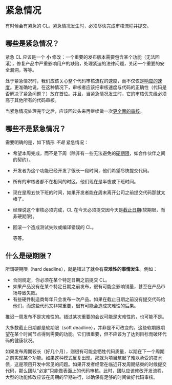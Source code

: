 # 紧急情况

有时候会有紧急的 CL。紧急情况发生时，必须尽快完成审核流程并提交。

## 哪些是紧急情况？ <a id="what"></a>

紧急 CL 应该是一个 **小** 修改：一个重要的发布版本需要包含某个功能（无法回滚），修复产品中严重影响用户的缺陷，处理紧迫的法律问题，关闭一个重要的安全漏洞，等等。

处于紧急情况时，我们应该关心整个代码审核流程的速度，而不仅仅是[响应的速度](index/speed.md)。更准确地说，在这种情况下，审核者应该把审核速度与代码的正确性（代码是否解决了紧急问题？）放在首位。并且，当紧急情况发生时，它的审核优先级必须高于其他所有的代码审核。

当紧急情况处理完毕之后，应该回过头来再继续做一次[更全面的审核](index/looking-for.md)。

## 哪些不是紧急情况？ <a id="not"></a>

需要明确的是，如下情形 _不是_ 紧急情况：

* 希望本周完成，而不是下周（除非有一些无法避免的[硬期限](emergencies.md#deadlines)，如合作伙伴之间的契约）。
* 开发者为这个功能已经开发了很长一段时间，他们希望尽快提交代码。
* 所有的审核者都不在相同的时区，他们现在是半夜或下班时间。
* 现在是周五快下班的时间，如果开发者能在周末离开公司之前提交代码那就太棒了。
* 经理说这个审核必须完成，CL 在今天必须提交因今天是[截止日期](emergencies.md#deadlines)\(软期限，而非硬期限\)。
* 回滚一个造成测试失败或编译错误的 CL。

  等等。

## 什么是硬期限？ <a id="deadlines"></a>

所谓硬期限（hard deadline），就是错过了就会有**灾难性的事情发生**。例如：

* 合同规定，你必须在某个特定日期之前提交 CL。
* 如果产品没有在某个特定日期之前发布，很有可能会影响销量，甚至在产品市场导致失败。
* 有些硬件制造商每年只会发布一次产品。如果在截止日期之前没有提交代码给他们，而这些代码又非常重要，很有可能会造成灾难性的后果。

推迟一周发布不是灾难性的。错过某次重要的会议可能是灾难性的，也可能不是。

大多数截止日期都是软期限（soft deadline），并非是不可改变的。这些软期限期望在某个时间节点得到需要的功能。它们很重要，但不应该为了达到目标而破坏代码的健康状况。

如果发布周期较长（好几个月），则很有可能会牺牲代码质量，以期在下一个周期之前实现某个功能。如果这种模式反复出现，那就为项目筑起了难以承受的技术债，这是项目开发中常见的问题。如果开发者经常在临近开发周期结束的时候提交代码，那么团队“必定”只能做表面上的代码审核。此时，团队应该修改开发流程，大型的功能修改应该在周期的早期进行，以确保有足够的时间做好代码审核。

